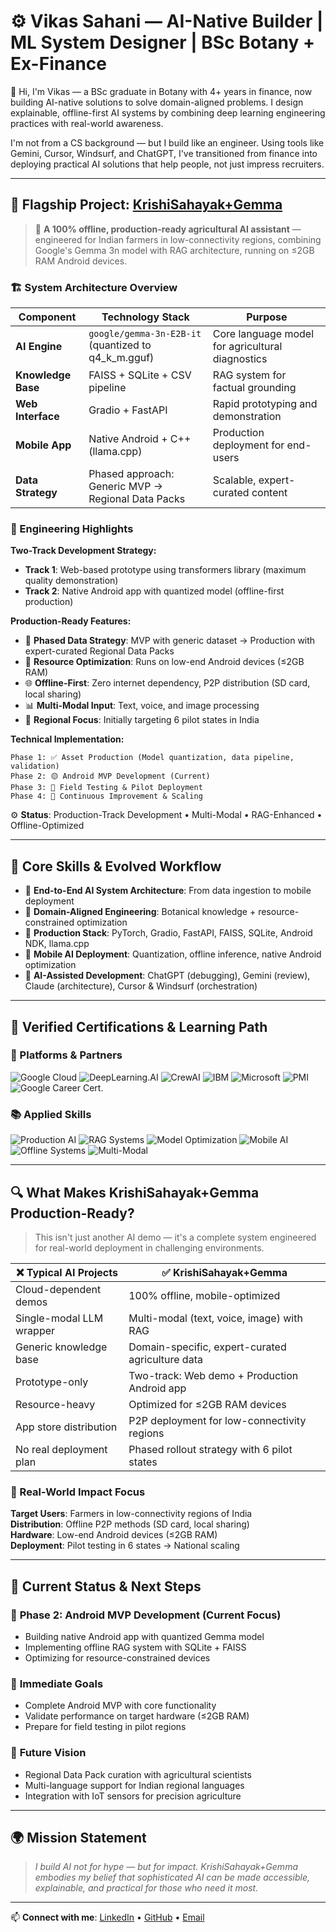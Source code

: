 # ⚙️ Vikas Sahani — AI-Native Builder | ML System Designer | BSc Botany + Ex-Finance

👋 Hi, I'm Vikas — a BSc graduate in Botany with 4+ years in finance, now building AI-native solutions to solve domain-aligned problems. I design explainable, offline-first AI systems by combining deep learning engineering practices with real-world awareness.

I'm not from a CS background — but I build like an engineer. Using tools like Gemini, Cursor, Windsurf, and ChatGPT, I've transitioned from finance into deploying practical AI solutions that help people, not just impress recruiters.

---

## 🚀 Flagship Project: [KrishiSahayak+Gemma](https://github.com/VIKAS9793/KrishiSahayak_Gemma)

> 🌾 **A 100% offline, production-ready agricultural AI assistant** — engineered for Indian farmers in low-connectivity regions, combining Google's Gemma 3n model with RAG architecture, running on ≤2GB RAM Android devices.

### 🏗️ System Architecture Overview

| Component | Technology Stack | Purpose |
|-----------|-----------------|----------|
| **AI Engine** | `google/gemma-3n-E2B-it` (quantized to q4_k_m.gguf) | Core language model for agricultural diagnostics |
| **Knowledge Base** | FAISS + SQLite + CSV pipeline | RAG system for factual grounding |
| **Web Interface** | Gradio + FastAPI | Rapid prototyping and demonstration |
| **Mobile App** | Native Android + C++ (llama.cpp) | Production deployment for end-users |
| **Data Strategy** | Phased approach: Generic MVP → Regional Data Packs | Scalable, expert-curated content |

### 🎯 Engineering Highlights

**Two-Track Development Strategy:**
- **Track 1**: Web-based prototype using transformers library (maximum quality demonstration)
- **Track 2**: Native Android app with quantized model (offline-first production)

**Production-Ready Features:**
- 🔄 **Phased Data Strategy**: MVP with generic dataset → Production with expert-curated Regional Data Packs
- 📱 **Resource Optimization**: Runs on low-end Android devices (≤2GB RAM)
- 🌐 **Offline-First**: Zero internet dependency, P2P distribution (SD card, local sharing)
- 📊 **Multi-Modal Input**: Text, voice, and image processing
- 🎯 **Regional Focus**: Initially targeting 6 pilot states in India

**Technical Implementation:**
```
Phase 1: ✅ Asset Production (Model quantization, data pipeline, validation)
Phase 2: 🟡 Android MVP Development (Current)
Phase 3: 🔄 Field Testing & Pilot Deployment
Phase 4: 🚀 Continuous Improvement & Scaling
```

⚙️ **Status**: Production-Track Development • Multi-Modal • RAG-Enhanced • Offline-Optimized

---

## 🧠 Core Skills & Evolved Workflow

- 🔄 **End-to-End AI System Architecture**: From data ingestion to mobile deployment
- 🎯 **Domain-Aligned Engineering**: Botanical knowledge + resource-constrained optimization
- 🧰 **Production Stack**: PyTorch, Gradio, FastAPI, FAISS, SQLite, Android NDK, llama.cpp
- 📱 **Mobile AI Deployment**: Quantization, offline inference, native Android optimization
- 🤖 **AI-Assisted Development**: ChatGPT (debugging), Gemini (review), Claude (architecture), Cursor & Windsurf (orchestration)

---

## 📜 Verified Certifications & Learning Path

### 🔰 Platforms & Partners

![Google Cloud](https://img.shields.io/badge/Certified-Google%20Cloud-blue?logo=googlecloud)
![DeepLearning.AI](https://img.shields.io/badge/DeepLearning.AI-Certified-yellow?logo=deeplearningdotai)
![CrewAI](https://img.shields.io/badge/Multi--Agent_Systems-CrewAI-purple)
![IBM](https://img.shields.io/badge/IBM-GenAI%20Engineering-blue?logo=ibm)
![Microsoft](https://img.shields.io/badge/Microsoft-Python%20Basics-blue?logo=microsoft)
![PMI](https://img.shields.io/badge/PMI-GenAI%20for%20PMs-lightgrey?logo=pm2)
![Google Career Cert.](https://img.shields.io/badge/Google-Project%20Management-blue?logo=google)

### 📚 Applied Skills

![Production AI](https://img.shields.io/badge/Production%20AI-Mobile%20Deployment-success)
![RAG Systems](https://img.shields.io/badge/RAG-FAISS%20+%20SQLite-ff69b4)
![Model Optimization](https://img.shields.io/badge/Model%20Optimization-Quantization-critical)
![Mobile AI](https://img.shields.io/badge/Mobile%20AI-Android%20+%20Native-green)
![Offline Systems](https://img.shields.io/badge/Offline%20Systems-Resource%20Constrained-purple)
![Multi-Modal](https://img.shields.io/badge/Multi--Modal-Text%20+%20Voice%20+%20Image-blue)

---

## 🔍 What Makes KrishiSahayak+Gemma Production-Ready?

> This isn't just another AI demo — it's a complete system engineered for real-world deployment in challenging environments.

| ❌ Typical AI Projects | ✅ **KrishiSahayak+Gemma** |
|------------------------|---------------------------|
| Cloud-dependent demos | 100% offline, mobile-optimized |
| Single-modal LLM wrapper | Multi-modal (text, voice, image) with RAG |
| Generic knowledge base | Domain-specific, expert-curated agriculture data |
| Prototype-only | Two-track: Web demo + Production Android app |
| Resource-heavy | Optimized for ≤2GB RAM devices |
| App store distribution | P2P deployment for low-connectivity regions |
| No real deployment plan | Phased rollout strategy with 6 pilot states |

### 🎯 Real-World Impact Focus

**Target Users**: Farmers in low-connectivity regions of India  
**Distribution**: Offline P2P methods (SD card, local sharing)  
**Hardware**: Low-end Android devices (≤2GB RAM)  
**Deployment**: Pilot testing in 6 states → National scaling

---

## 🌱 Current Status & Next Steps

### 🔄 **Phase 2: Android MVP Development** (Current Focus)
- Building native Android app with quantized Gemma model
- Implementing offline RAG system with SQLite + FAISS
- Optimizing for resource-constrained devices

### 🎯 **Immediate Goals**
- Complete Android MVP with core functionality
- Validate performance on target hardware (≤2GB RAM)
- Prepare for field testing in pilot regions

### 🚀 **Future Vision**
- Regional Data Pack curation with agricultural scientists
- Multi-language support for Indian regional languages
- Integration with IoT sensors for precision agriculture

---

## 🌍 Mission Statement

> *I build AI not for hype — but for impact. KrishiSahayak+Gemma embodies my belief that sophisticated AI can be made accessible, explainable, and practical for those who need it most.*

---

📫 **Connect with me**: [LinkedIn](https://linkedin.com/in/vikas-sahani-727420358) • [GitHub](https://github.com/VIKAS9793) • [Email](mailto:vikassahani17@gmail.com)

<!---
VIKAS9793/VIKAS9793 is a ✨ special ✨ repository because its `README.md` (this file) appears on your GitHub profile.
You can click the Preview link to take a look at your changes.
--->
